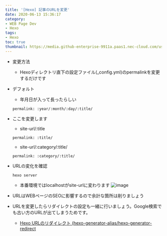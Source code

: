 ```yaml
---
title: '[Hexo] 記事のURLを変更'
date: 2020-06-13 15:36:17
category:
- WEB Page Dev
- Hexo
tags:
- Hexo
toc: true
thumbnail: https://media.github-enterprise-9911a.paas1.nec-cloud.com/user/11/files/dd1dd280-ad8b-11ea-8807-e89852f3b1cc
---
```


<!-- toc -->

- 変更方法
    - Hexoディレクトリ直下の設定ファイル(_config.yml)のpermalinkを変更するだけです

- デフォルト
    - 年月日が入って長ったらしい
    ```
    permalink: :year/:month/:day/:title/ 
    ```
- ここを変更します
    - site-url/:title
    ```
    permalink: :title/ 
    ```
    - site-url/:category/:title/
    ```
    permalink: :category/:title/
    ```

- URLの変化を確認
    ```
    hexo server
    ```
    - 本番環境ではlocalhostがsite-urlに変わります
    ![image](https://media.github-enterprise-9911a.paas1.nec-cloud.com/user/11/files/d8f0b580-ad89-11ea-9383-719c966598e3)

- URLはWEBページのSEOに影響するので余計な箇所は削りましょう

- URLを変更したらリダイレクトの設定も一緒に行いましょう。Google検索でも古い方のURLが出てしまうためです。
    - [Hexo URLのリダイレクト (hexo-generator-alias/hexo-generator-redirect](/Hexo-URLのリダイレクト-hexo-generator-alias-hexo-generator-redirect/)